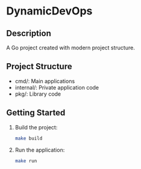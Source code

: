 # DynamicDevOps

## Description

A Go project created with modern project structure.

## Project Structure

- cmd/: Main applications
- internal/: Private application code
- pkg/: Library code

## Getting Started

1. Build the project:

   ```bash
   make build
   ```

2. Run the application:
   ```bash
   make run
   ```
